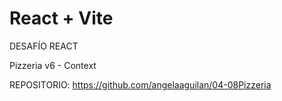 # React + Vite

DESAFÍO REACT

Pizzeria v6 - Context

REPOSITORIO: https://github.com/angelaaguilan/04-08Pizzeria